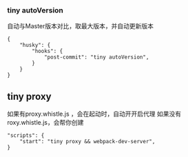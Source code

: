 
### tiny autoVersion
自动与Master版本对比，取最大版本，并自动更新版本

```
{
    "husky": {
        "hooks": {
            "post-commit": "tiny autoVersion",
        }
    }
}
```



## tiny proxy
如果有proxy.whistle.js ，会在起动时，自动开开启代理
如果没有roxy.whistle.js，会帮你创建

```
"scripts": {
    "start": "tiny proxy && webpack-dev-server",
}
```
